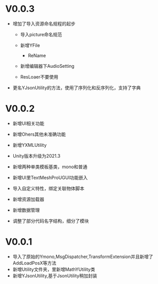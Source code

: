 # V0.0.3

- 增加了导入资源命名规程的起步
  
  - 导入picture命名规范
  
  - 新增YFile
    
    - ReName
  
  - 新增编辑器下AudioSetting
  
  - ResLoaer不要使用

- 更名YJsonUtility的方法，使用了序列化和反序列化，支持了字典

# V0.0.2

- 新增UI相关功能

- 新增Ohers其他未准确功能

- 新增YXMLUtility

- Unity版本升级为2021.3

- 新增两种单类模板基类，mono和普通

- 新增UI里TextMeshProUGUI功能嵌入

- 导入自定义特性，绑定关联物体脚本

- 新增资源加载器

- 新增数据管理

- 调整了部分代码名字结构，细分了模块

# V0.0.1

- 导入了原始的Ymono,MsgDispatcher,TransformExtension并且新增了AddLoadPosX等方法
- 新增Utility文件夹，里新增MathYUtility类
- 新增YJsonUtility,基于JsonUtility稍加封装
